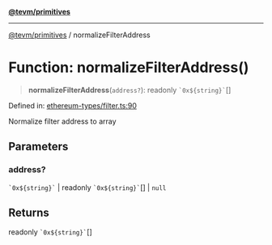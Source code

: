 [**@tevm/primitives**](../README.md)

***

[@tevm/primitives](../globals.md) / normalizeFilterAddress

# Function: normalizeFilterAddress()

> **normalizeFilterAddress**(`address?`): readonly `` `0x${string}` ``[]

Defined in: [ethereum-types/filter.ts:90](https://github.com/evmts/primitives/blob/main/src/ethereum-types/filter.ts#L90)

Normalize filter address to array

## Parameters

### address?

`` `0x${string}` `` | readonly `` `0x${string}` ``[] | `null`

## Returns

readonly `` `0x${string}` ``[]
